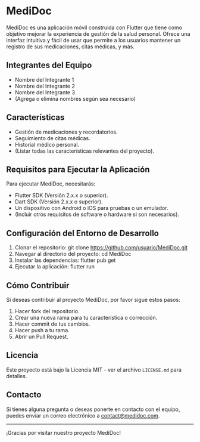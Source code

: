 # MediDoc

MediDoc es una aplicación móvil construida con Flutter que tiene como objetivo mejorar la experiencia de gestión de la salud personal. Ofrece una interfaz intuitiva y fácil de usar que permite a los usuarios mantener un registro de sus medicaciones, citas médicas, y más.

## Integrantes del Equipo

- Nombre del Integrante 1
- Nombre del Integrante 2
- Nombre del Integrante 3
- (Agrega o elimina nombres según sea necesario)

## Características

- Gestión de medicaciones y recordatorios.
- Seguimiento de citas médicas.
- Historial médico personal.
- (Listar todas las características relevantes del proyecto).

## Requisitos para Ejecutar la Aplicación

Para ejecutar MediDoc, necesitarás:

- Flutter SDK (Versión 2.x.x o superior).
- Dart SDK (Versión 2.x.x o superior).
- Un dispositivo con Android o iOS para pruebas o un emulador.
- (Incluir otros requisitos de software o hardware si son necesarios).

## Configuración del Entorno de Desarrollo

1. Clonar el repositorio:
git clone https://github.com/usuario/MediDoc.git
2. Navegar al directorio del proyecto:
cd MediDoc
3. Instalar las dependencias:
flutter pub get
4. Ejecutar la aplicación:
flutter run

## Cómo Contribuir

Si deseas contribuir al proyecto MediDoc, por favor sigue estos pasos:

1. Hacer fork del repositorio.
2. Crear una nueva rama para tu característica o corrección.
3. Hacer commit de tus cambios.
4. Hacer push a tu rama.
5. Abrir un Pull Request.

## Licencia

Este proyecto está bajo la Licencia MIT - ver el archivo `LICENSE.md` para detalles.

## Contacto

Si tienes alguna pregunta o deseas ponerte en contacto con el equipo, puedes enviar un correo electrónico a [contact@medidoc.com](mailto:contact@medidoc.com).

---

¡Gracias por visitar nuestro proyecto MediDoc!
